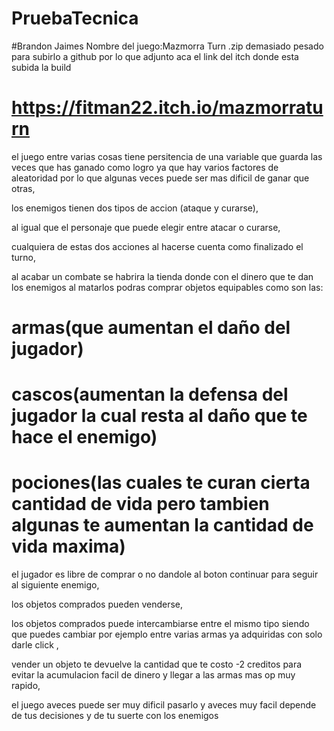 # PruebaTecnica
 #Brandon Jaimes
 Nombre del juego:Mazmorra Turn
 .zip demasiado pesado para subirlo a github por lo que adjunto aca el link del itch donde esta subida la build
# https://fitman22.itch.io/mazmorraturn

 el juego entre varias cosas tiene persitencia de una variable que guarda las veces que has ganado como logro 
 ya que hay varios factores de  aleatoridad por lo que algunas veces puede ser mas dificil de ganar que otras,
 
 los enemigos tienen dos tipos de accion (ataque y curarse),
 
 al igual que el personaje que puede elegir entre atacar o curarse,
 
 cualquiera de estas dos acciones al hacerse cuenta como finalizado el turno,
 
 al acabar un combate se habrira la tienda donde con el dinero que te dan los enemigos al matarlos podras comprar objetos equipables
 como son las:
 # armas(que aumentan el daño del jugador)
 # cascos(aumentan la defensa del jugador la cual resta al daño que te hace el enemigo)
 # pociones(las cuales te curan cierta cantidad de vida pero tambien algunas te aumentan la cantidad de vida maxima)
 el jugador es libre de comprar o no dandole al boton continuar para seguir al siguiente enemigo,
 
 los objetos comprados pueden venderse,
 
 los objetos comprados puede intercambiarse entre el mismo tipo siendo que puedes cambiar por ejemplo entre varias armas ya adquiridas con solo darle click ,
 
 vender un objeto te devuelve la cantidad que te costo -2 creditos para evitar la acumulacion facil de dinero y llegar a las armas mas op muy rapido,
 
 el juego aveces puede ser muy dificil pasarlo y aveces muy facil depende de tus decisiones y de tu suerte con los enemigos
 
